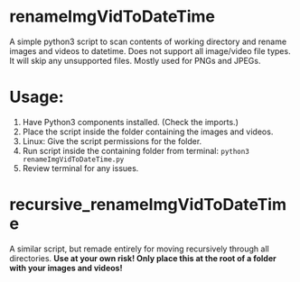 # renameImgVidToDateTime
A simple python3 script to scan contents of working directory and rename images and videos to datetime. 
Does not support all image/video file types. It will skip any unsupported files. Mostly used for PNGs and JPEGs.


# Usage:
1) Have Python3 components installed. (Check the imports.)
2) Place the script inside the folder containing the images and videos.
3) Linux: Give the script permissions for the folder.
4) Run script inside the containing folder from terminal: ```python3 renameImgVidToDateTime.py```
5) Review terminal for any issues.


# recursive_renameImgVidToDateTime
A similar script, but remade entirely for moving recursively through all directories. 
**Use at your own risk! Only place this at the root of a folder with your images and videos!**
